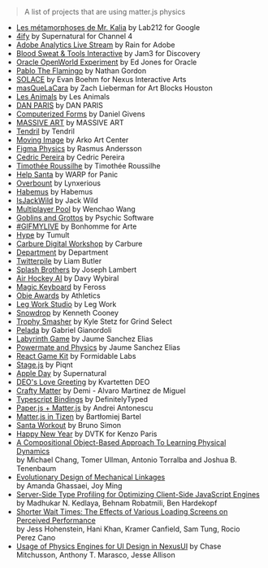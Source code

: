 > A list of projects that are using matter.js physics

- [Les métamorphoses de Mr. Kalia](http://lab212.org/Les-metamorphoses-de-Mr-Kalia) by Lab212 for Google
- [4ify](http://pauliescanlon.io/4ify-channel-4-rebrand-2/) by Supernatural for Channel 4
- [Adobe Analytics Live Stream](http://adobefirehose.mediarain.com/) by Rain for Adobe
- [Blood Sweat & Tools Interactive](http://bloodsweatandtools.discovery.ca/gamebench/) by Jam3 for Discovery
- [Oracle OpenWorld Experiment](http://theappslab.com/2016/10/10/how-i-attended-oracle-openworld-2016/) by Ed Jones for Oracle
- [Pablo The Flamingo](http://pablotheflamingo.com/) by Nathan Gordon
- [SOLACE](http://www.rememberspook.com/) by Evan Boehm for Nexus Interactive Arts
- [masQueLaCara](https://medium.com/@zachlieberman/m%C3%A1s-que-la-cara-overview-48331a0202c0) by Zach Lieberman for Art Blocks Houston
- [Les Animals](https://lesanimals.digital/#/a-propos) by Les Animals
- [DAN PARIS](https://dan.paris/about) by DAN PARIS
- [Computerized Forms](http://computerizedforms.com/our-place-studio-andy-rantzen/) by Daniel Givens
- [MASSIVE ART](https://www.massiveart.com/) by MASSIVE ART
- [Tendril](https://tendril.ca/) by Tendril
- [Moving Image](http://movingimage.kr/en) by Arko Art Center
- [Figma Physics](https://rsms.me/fun/ffysics/) by Rasmus Andersson
- [Cedric Pereira](https://www.cedricpereira.com/) by Cedric Pereira
- [Timothée Roussilhe](http://timroussilhe.com/) by Timothée Roussilhe
- [Help Santa](http://helpsanta.panic.lv/) by WARP for Panic
- [Overbount](http://overbount.me/) by Lynxerious
- [Habemus](https://habemus.io/) by Habemus
- [IsJackWild](http://www.isjackwild.com/) by Jack Wild
- [Multiplayer Pool](https://libertylocked.me) by Wenchao Wang
- [Goblins and Grottos](http://store.steampowered.com/app/389190) by Psychic Software
- [#GIFMYLIVE](http://bonhommeparis.com/en/projects/arte-gifmylive) by Bonhomme for Arte
- [Hype](http://tumult.com/hype/pro/) by Tumult
- [Carbure Digital Workshop](http://carbure.co/) by Carbure
- [Department](https://department.se/) by Department
- [Twitterpile](https://www.twitterpile.net/) by Liam Butler
- [Splash Brothers](http://jambert.co/splash.html) by Joseph Lambert
- [Air Hockey AI](https://github.com/wybiral/air-hockey) by Davy Wybiral
- [Magic Keyboard](http://magickeyboard.io/) by Feross
- [Obie Awards](http://www.obieawards.com/2016-splash/) by Athletics
- [Leg Work Studio](http://www.legworkstudio.com/home/recognition) by Leg Work
- [Snowdrop](http://antique-dealer-duck-43581.bitballoon.com/) by Kenneth Cooney
- [Trophy Smasher](http://grindselect.com/trophy/game) by Kyle Stetz for Grind Select
- [Pelada](https://gabrielmfadt.wordpress.com/tag/matter-js/) by Gabriel Gianordoli
- [Labyrinth Game](https://vine.co/v/OjYTwi1gdB1) by Jaume Sanchez Elias
- [Powermate and Physics](https://vine.co/v/OjXaEzivvJe) by Jaume Sanchez Elias
- [React Game Kit](https://github.com/FormidableLabs/react-game-kit) by Formidable Labs
- [Stage.js](http://piqnt.com/stage.js/) by Piqnt
- [Apple Day](http://www.wearesupernatural.com/2015/10/21/does-physics-matter-js/) by Supernatural
- [DEO's Love Greeting](http://love.deo.se/) by Kvartetten DEO
- [Crafty Matter](https://github.com/demipel8/craftymatter) by Demi - Alvaro Martinez de Miguel
- [Typescript Bindings](https://github.com/DefinitelyTyped/DefinitelyTyped/tree/master/matter-js) by DefinitelyTyped
- [Paper.js + Matter.js](http://superblob.org/) by Andrei Antonescu
- [Matter.js in Tizen](https://developer.tizen.org/community/tip-tech/matter.js-2d-physics-library-tizen) by Bartłomiej Bartel
- [Santa Workout](http://christmasexperiments.com/experiments/5) by Bruno Simon
- [Happy New Year](http://www.dvtk.us/projets/misc-happynewyear/index.html) by DVTK for Kenzo Paris
- [A Compositional Object-Based Approach To Learning Physical Dynamics](https://openreview.net/pdf?id=Bkab5dqxe)  
by Michael Chang, Tomer Ullman, Antonio Torralba and Joshua B. Tenenbaum
- [Evolutionary Design of Mechanical Linkages](https://canvas.harvard.edu/files/2030972/download?download_frd=1&verifier=WLwW02l7ae7qin8hgxyOg0nzCP2xrfocXdv2oX7C)  
by Amanda Ghassaei, Joy Ming
- [Server-Side Type Profiling for Optimizing
Client-Side JavaScript Engines](https://www.cs.ucsb.edu/~mkedlaya/DLS15.pdf)  
by Madhukar N. Kedlaya, Behnam Robatmili, Ben Hardekopf
- [Shorter Wait Times: The Effects of Various Loading Screens on Perceived Performance](http://infosci.cornell.edu/sites/infosci/files/chi_perceived_performance.pdf)  
by Jess Hohenstein, Hani Khan, Kramer Canfield, Sam Tung, Rocio Perez Cano 
- [Usage of Physics Engines for UI Design in NexusUI](http://eecs.qmul.ac.uk/~keno/65.pdf) by Chase Mitchusson, Anthony T. Marasco, Jesse Allison